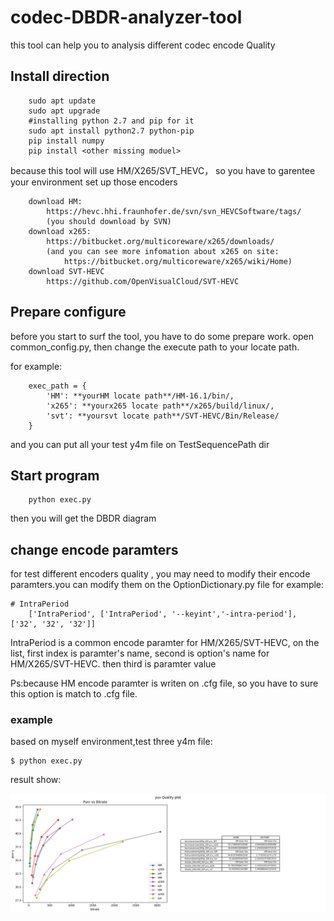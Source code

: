 codec-DBDR-analyzer-tool
====================================
this tool can help you to analysis different codec encode Quality 

## **Install direction**

        sudo apt update
        sudo apt upgrade
        #installing python 2.7 and pip for it
        sudo apt install python2.7 python-pip
        pip install numpy
        pip install <other missing moduel>

because this tool will use HM/X265/SVT_HEVC， so you have to garentee your environment set up those encoders
        
        download HM:
            https://hevc.hhi.fraunhofer.de/svn/svn_HEVCSoftware/tags/
            (you should download by SVN)
        download x265:
            https://bitbucket.org/multicoreware/x265/downloads/
            (and you can see more infomation about x265 on site:
                https://bitbucket.org/multicoreware/x265/wiki/Home)
        download SVT-HEVC
            https://github.com/OpenVisualCloud/SVT-HEVC

## **Prepare configure**
before you start to surf the tool, you have to do some prepare work.
open common_config.py, then change the execute path to your locate path.

for example:

        exec_path = {
            'HM': **yourHM locate path**/HM-16.1/bin/,
            'x265': **yourx265 locate path**/x265/build/linux/,
            'svt': **yoursvt locate path**/SVT-HEVC/Bin/Release/
        }
and you can put all your test y4m file on TestSequencePath dir

## **Start program**

        python exec.py


then you will get the DBDR diagram

## **change encode paramters**
for test different encoders quality , you may need to modify their encode paramters.you can modify them on the OptionDictionary.py file
 for example:       
        
    # IntraPeriod
        ['IntraPeriod', ['IntraPeriod', '--keyint','-intra-period'], ['32', '32', '32']]

IntraPeriod is a common encode paramter for HM/X265/SVT-HEVC, on the list, first index is paramter's name, second is option's name for  HM/X265/SVT-HEVC. then third is paramter value

Ps:because HM encode paramter is writen on .cfg file, so you have to sure this option is match to .cfg file.

### **example**

based on myself environment,test three y4m file:

	$ python exec.py
result show:

![testshoot](codec_tool.png)